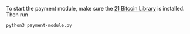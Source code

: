 To start the payment module, make sure the [21 Bitcoin Library](https://github.com/21dotco/two1-python) is installed. Then run
```
python3 payment-module.py
```
